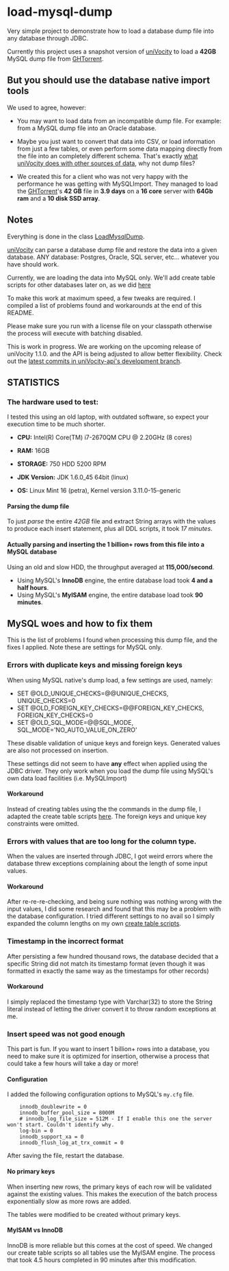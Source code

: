 load-mysql-dump
===============

Very simple project to demonstrate how to load a database dump file into any database through JDBC. 

Currently this project uses a snapshot version of [uniVocity](http://www.univocity.com/pages/univocity-features) to load a **42GB** MySQL dump file from [GHTorrent](http://ghtorrent.org/downloads.html).

## But you should use the database native import tools

We used to agree, however:

 * You may want to load data from an incompatible dump file. For example: from a MySQL dump file into an Oracle database.
 
 * Maybe you just want to convert that data into CSV, or load information from just a few tables, or even perform some data mapping directly from the file into an completely different schema. That's exactly [what uniVocity does with other sources of data](https://github.com/uniVocity/worldcities-import/blob/master/src/main/java/com/univocity/articles/importcities/MigrateWorldCities.java), why not dump files?
 
 * We created this for a client who was not very happy with the performance he was getting with MySQLImport. They managed to load the [GHTorrent](http://ghtorrent.org/downloads.html)'s **42 GB** file in **3.9 days** on a **16 core** server with **64Gb ram** and a **10 disk SSD array**.


## Notes

Everything is done in the class [LoadMysqlDump](./src/main/java/com/univocity/articles/dumpload/LoadMysqlDump.java).

[uniVocity](http://www.univocity.com/pages/univocity-features) can parse a database dump file and restore the data into a given database. ANY database: Postgres, Oracle, SQL server, etc... whatever you have should work.

Currently, we are loading the data into MySQL only. We'll add create table scripts for other databases later on, as we did [here](https://github.com/uniVocity/worldcities-import/tree/master/src/main/resources/database)

To make this work at maximum speed, a few tweaks are required. I compiled a list of problems found and workarounds at the end of this README.

Please make sure you run with a license file on your classpath otherwise the process will execute with batching disabled.

This is work in progress. We are working on the upcoming release of uniVocity 1.1.0. and the API is being adjusted to allow better flexibility. Check out the [latest commits in uniVocity-api's development branch](https://github.com/uniVocity/univocity-api/commits/develop). 


## STATISTICS


### The hardware used to test:

I tested this using an old laptop, with outdated software, so expect your execution time to be much shorter. 

 * **CPU:** Intel(R) Core(TM) i7-2670QM CPU @ 2.20GHz (8 cores)

 * **RAM:** 16GB

 * **STORAGE:** 750 HDD 5200 RPM

 * **JDK Version:** JDK 1.6.0_45 64bit (linux)

 * **OS:** Linux Mint 16 (petra), Kernel version 3.11.0-15-generic 


#### Parsing the dump file
To just *parse* the entire *42GB* file and extract String arrays with the values to produce each insert statement, plus all DDL scripts, it took *17 minutes*.

#### Actually parsing and inserting the 1 billion+ rows from this file into a MySQL database

Using an old and slow HDD, the throughput averaged at **115,000/second**.

 * Using MySQL's **InnoDB** engine, the entire database load took **4 and a half hours**. 
 * Using MySQL's **MyISAM** engine, the entire database load took **90 minutes**.


## MySQL woes and how to fix them

This is the list of problems I found when processing this dump file, and the fixes I applied. Note these are settings for MySQL only.

### Errors with duplicate keys and missing foreign keys

When using MySQL native's dump load, a few settings are used, namely:

 * SET @OLD_UNIQUE_CHECKS=@@UNIQUE_CHECKS, UNIQUE_CHECKS=0
 * SET @OLD_FOREIGN_KEY_CHECKS=@@FOREIGN_KEY_CHECKS, FOREIGN_KEY_CHECKS=0
 * SET @OLD_SQL_MODE=@@SQL_MODE, SQL_MODE='NO_AUTO_VALUE_ON_ZERO'

These disable validation of unique keys and foreign keys. Generated values are also not processed on insertion.
 
These settings did not seem to have **any** effect when applied using the JDBC driver. They only work when you load the dump file using MySQL's own data load facilities (i.e. MySQLImport) 

#### Workaround

Instead of creating tables using the the commands in the dump file, I adapted the create table scripts [here](./src/main/resources/database/mysql). The foreign keys and unique key constraints were omitted.

### Errors with values that are too long for the column type.

When the values are inserted through JDBC, I got weird errors where the database threw exceptions complaining about the length of some input values.

#### Workaround

After re-re-re-checking, and being sure nothing was nothing wrong with the input values, I did some research and found that this may be a problem with the database configuration.
I tried different settings to no avail so I simply expanded the column lengths on my own [create table scripts](./src/main/resources/database/mysql).

### Timestamp in the incorrect format

After persisting a few hundred thousand rows, the database decided that a specific String did not match its timestamp format (even though it was formatted in exactly the same way as the timestamps for other records)

#### Workaround

I simply replaced the timestamp type with Varchar(32) to store the String literal instead of letting the driver convert it to throw random exceptions at me.

### Insert speed was not good enough

This part is fun. If you want to insert 1 billion+ rows into a database, you need to make sure it is optimized for insertion, otherwise a process that could take a few hours will take a day or more!

#### Configuration

I added the following configuration options to MySQL's `my.cfg` file.

```
	innodb_doublewrite = 0
	innodb_buffer_pool_size = 8000M
	# innodb_log_file_size = 512M - If I enable this one the server won't start. Couldn't identify why.
	log-bin = 0
	innodb_support_xa = 0
	innodb_flush_log_at_trx_commit = 0
```

After saving the file, restart the database.

#### No primary keys

When inserting new rows, the primary keys of each row will be validated against the existing values. This makes the execution of the batch process exponentially slow as more rows are added.

The tables were modified to be created without primary keys.

#### MyISAM vs InnoDB

InnoDB is more reliable but this comes at the cost of speed. We changed our create table scripts so all tables use the MyISAM engine. The process that took 4.5 hours completed in 90 minutes after this modification.